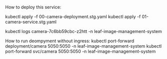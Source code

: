 How to deploy this service:

kubectl apply -f 00-camera-deployment.stg.yaml
kubectl apply -f 01-camera-service.stg.yaml

kubectl logs camera-7c6bb59cbc-z2htt -n leaf-image-management-system

How to run deompyment without ingress:
kubectl port-forward deployment/camera 5050:5050 -n leaf-image-management-system
kubectl port-forward svc/camera 5050:5050 -n leaf-image-management-system
